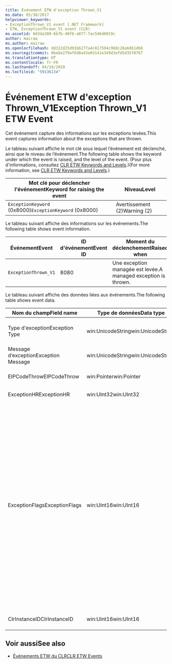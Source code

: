```yaml
---
title: Événement ETW d'exception Thrown_V1
ms.date: 03/30/2017
helpviewer_keywords:
- ExceptionThrown_V1 event [.NET Framework]
- ETW, ExceptionThrown_V1 event (CLR)
ms.assetid: 0d3da389-6b7b-40f6-a877-fac546d6019c
author: mairaw
ms.author: mairaw
ms.openlocfilehash: dd322d25d91bb277a4c817594c968c28a6d61d68
ms.sourcegitcommit: 0be8a279af6d8a43e03141e349d3efd5d35f8767
ms.translationtype: HT
ms.contentlocale: fr-FR
ms.lasthandoff: 04/18/2019
ms.locfileid: "59136134"
---
```

# <a name="exception-thrownv1-etw-event"></a><span data-ttu-id="8e05c-102">Événement ETW d'exception Thrown_V1</span><span class="sxs-lookup"><span data-stu-id="8e05c-102">Exception Thrown_V1 ETW Event</span></span>
<span data-ttu-id="8e05c-103">Cet événement capture des informations sur les exceptions levées.</span><span class="sxs-lookup"><span data-stu-id="8e05c-103">This event captures information about the exceptions that are thrown.</span></span>  
  
 <span data-ttu-id="8e05c-104">Le tableau suivant affiche le mot clé sous lequel l’événement est déclenché, ainsi que le niveau de l’événement.</span><span class="sxs-lookup"><span data-stu-id="8e05c-104">The following table shows the keyword under which the event is raised, and the level of the event.</span></span> <span data-ttu-id="8e05c-105">(Pour plus d'informations, consultez [CLR ETW Keywords and Levels](../../../docs/framework/performance/clr-etw-keywords-and-levels.md).)</span><span class="sxs-lookup"><span data-stu-id="8e05c-105">(For more information, see [CLR ETW Keywords and Levels](../../../docs/framework/performance/clr-etw-keywords-and-levels.md).)</span></span>  
  
|<span data-ttu-id="8e05c-106">Mot clé pour déclencher l'événement</span><span class="sxs-lookup"><span data-stu-id="8e05c-106">Keyword for raising the event</span></span>|<span data-ttu-id="8e05c-107">Niveau</span><span class="sxs-lookup"><span data-stu-id="8e05c-107">Level</span></span>|  
|-----------------------------------|-----------|  
|<span data-ttu-id="8e05c-108">`ExceptionKeyword` (0x8000)</span><span class="sxs-lookup"><span data-stu-id="8e05c-108">`ExceptionKeyword` (0x8000)</span></span>|<span data-ttu-id="8e05c-109">Avertissement (2)</span><span class="sxs-lookup"><span data-stu-id="8e05c-109">Warning (2)</span></span>|  
  
 <span data-ttu-id="8e05c-110">Le tableau suivant affiche des informations sur les événements.</span><span class="sxs-lookup"><span data-stu-id="8e05c-110">The following table shows event information.</span></span>  
  
|<span data-ttu-id="8e05c-111">Événement</span><span class="sxs-lookup"><span data-stu-id="8e05c-111">Event</span></span>|<span data-ttu-id="8e05c-112">ID d'événement</span><span class="sxs-lookup"><span data-stu-id="8e05c-112">Event ID</span></span>|<span data-ttu-id="8e05c-113">Moment du déclenchement</span><span class="sxs-lookup"><span data-stu-id="8e05c-113">Raised when</span></span>|  
|-----------|--------------|-----------------|  
|`ExceptionThrown_V1`|<span data-ttu-id="8e05c-114">80</span><span class="sxs-lookup"><span data-stu-id="8e05c-114">80</span></span>|<span data-ttu-id="8e05c-115">Une exception managée est levée.</span><span class="sxs-lookup"><span data-stu-id="8e05c-115">A managed exception is thrown.</span></span>|  
  
 <span data-ttu-id="8e05c-116">Le tableau suivant affiche des données liées aux événements.</span><span class="sxs-lookup"><span data-stu-id="8e05c-116">The following table shows event data.</span></span>  
  
|<span data-ttu-id="8e05c-117">Nom du champ</span><span class="sxs-lookup"><span data-stu-id="8e05c-117">Field name</span></span>|<span data-ttu-id="8e05c-118">Type de données</span><span class="sxs-lookup"><span data-stu-id="8e05c-118">Data type</span></span>|<span data-ttu-id="8e05c-119">Description</span><span class="sxs-lookup"><span data-stu-id="8e05c-119">Description</span></span>|  
|----------------|---------------|-----------------|  
|<span data-ttu-id="8e05c-120">Type d'exception</span><span class="sxs-lookup"><span data-stu-id="8e05c-120">Exception Type</span></span>|<span data-ttu-id="8e05c-121">win:UnicodeString</span><span class="sxs-lookup"><span data-stu-id="8e05c-121">win:UnicodeString</span></span>|<span data-ttu-id="8e05c-122">Type de l’exception, par exemple `System.NullReferenceException`.</span><span class="sxs-lookup"><span data-stu-id="8e05c-122">Type of the exception; for example, `System.NullReferenceException`.</span></span>|  
|<span data-ttu-id="8e05c-123">Message d’exception</span><span class="sxs-lookup"><span data-stu-id="8e05c-123">Exception Message</span></span>|<span data-ttu-id="8e05c-124">win:UnicodeString</span><span class="sxs-lookup"><span data-stu-id="8e05c-124">win:UnicodeString</span></span>|<span data-ttu-id="8e05c-125">Message d’exception réel.</span><span class="sxs-lookup"><span data-stu-id="8e05c-125">Actual exception message.</span></span>|  
|<span data-ttu-id="8e05c-126">EIPCodeThrow</span><span class="sxs-lookup"><span data-stu-id="8e05c-126">EIPCodeThrow</span></span>|<span data-ttu-id="8e05c-127">win:Pointer</span><span class="sxs-lookup"><span data-stu-id="8e05c-127">win:Pointer</span></span>|<span data-ttu-id="8e05c-128">Pointeur d’instruction où l’exception s’est produite.</span><span class="sxs-lookup"><span data-stu-id="8e05c-128">Instruction pointer where exception occurred.</span></span>|  
|<span data-ttu-id="8e05c-129">ExceptionHR</span><span class="sxs-lookup"><span data-stu-id="8e05c-129">ExceptionHR</span></span>|<span data-ttu-id="8e05c-130">win:UInt32</span><span class="sxs-lookup"><span data-stu-id="8e05c-130">win:UInt32</span></span>|<span data-ttu-id="8e05c-131">Exception [HRESULT](https://go.microsoft.com/fwlink/?LinkId=179679).</span><span class="sxs-lookup"><span data-stu-id="8e05c-131">Exception [HRESULT](https://go.microsoft.com/fwlink/?LinkId=179679).</span></span>|  
|<span data-ttu-id="8e05c-132">ExceptionFlags</span><span class="sxs-lookup"><span data-stu-id="8e05c-132">ExceptionFlags</span></span>|<span data-ttu-id="8e05c-133">win:UInt16</span><span class="sxs-lookup"><span data-stu-id="8e05c-133">win:UInt16</span></span>|<span data-ttu-id="8e05c-134">0 x 01 : HasInnerException (consultez [événements ETW du CLR](../../../docs/framework/performance/clr-etw-events.md) dans la documentation de Visual Basic).</span><span class="sxs-lookup"><span data-stu-id="8e05c-134">0x01: HasInnerException (see [CLR ETW Events](../../../docs/framework/performance/clr-etw-events.md) in the Visual Basic documentation).</span></span><br /><br /> <span data-ttu-id="8e05c-135">0 x 02 : IsNestedException.</span><span class="sxs-lookup"><span data-stu-id="8e05c-135">0x02: IsNestedException.</span></span><br /><br /> <span data-ttu-id="8e05c-136">0 x 04 : IsRethrownException.</span><span class="sxs-lookup"><span data-stu-id="8e05c-136">0x04: IsRethrownException.</span></span><br /><br /> <span data-ttu-id="8e05c-137">0 x 08 : IsCorruptedStateException (indique que l’état du processus est endommagé ; consultez [gestion des Exceptions d’état endommagé](https://go.microsoft.com/fwlink/?LinkId=179681) sur MSDN).</span><span class="sxs-lookup"><span data-stu-id="8e05c-137">0x08: IsCorruptedStateException (indicates that the process state is corrupt; see [Handling Corrupted State Exceptions](https://go.microsoft.com/fwlink/?LinkId=179681) on MSDN).</span></span><br /><br /> <span data-ttu-id="8e05c-138">0 x 10 : IsCLSCompliant (une exception qui dérive de <xref:System.Exception> est conforme CLS ; sinon, il n’est pas conforme CLS).</span><span class="sxs-lookup"><span data-stu-id="8e05c-138">0x10: IsCLSCompliant (an exception that derives from <xref:System.Exception> is CLS-compliant; otherwise, it is not CLS-compliant).</span></span>|  
|<span data-ttu-id="8e05c-139">ClrInstanceID</span><span class="sxs-lookup"><span data-stu-id="8e05c-139">ClrInstanceID</span></span>|<span data-ttu-id="8e05c-140">win:UInt16</span><span class="sxs-lookup"><span data-stu-id="8e05c-140">win:UInt16</span></span>|<span data-ttu-id="8e05c-141">ID unique de l'instance de CLR ou CoreCLR.</span><span class="sxs-lookup"><span data-stu-id="8e05c-141">Unique ID for the instance of CLR or CoreCLR.</span></span>|  
  
## <a name="see-also"></a><span data-ttu-id="8e05c-142">Voir aussi</span><span class="sxs-lookup"><span data-stu-id="8e05c-142">See also</span></span>

- [<span data-ttu-id="8e05c-143">Événements ETW du CLR</span><span class="sxs-lookup"><span data-stu-id="8e05c-143">CLR ETW Events</span></span>](../../../docs/framework/performance/clr-etw-events.md)
